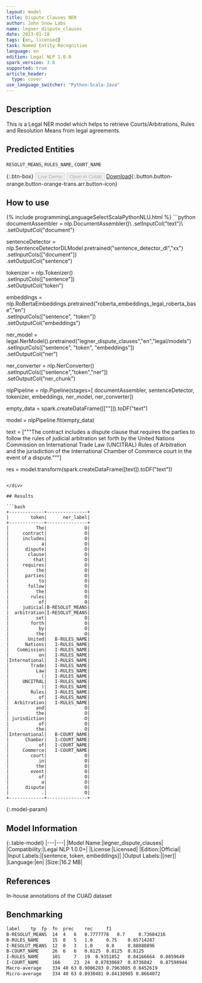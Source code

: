 ```yaml
---
layout: model
title: Dispute Clauses NER
author: John Snow Labs
name: legner_dispute_clauses
date: 2023-01-18
tags: [en, licensed]
task: Named Entity Recognition
language: en
edition: Legal NLP 1.0.0
spark_version: 3.0
supported: true
article_header:
  type: cover
use_language_switcher: "Python-Scala-Java"
---
```


## Description

This is a Legal NER model which helps to retrieve Courts/Arbitrations, Rules and Resolution Means from legal agreements.

## Predicted Entities

`RESOLUT_MEANS`, `RULES_NAME`, `COURT_NAME`

{:.btn-box}
<button class="button button-orange" disabled>Live Demo</button>
<button class="button button-orange" disabled>Open in Colab</button>
[Download](https://s3.amazonaws.com/auxdata.johnsnowlabs.com/legal/models/legner_dispute_clauses_en_1.0.0_3.0_1674054944954.zip){:.button.button-orange.button-orange-trans.arr.button-icon}

## How to use



<div class="tabs-box" markdown="1">
{% include programmingLanguageSelectScalaPythonNLU.html %}
```python
documentAssembler = nlp.DocumentAssembler()\
        .setInputCol("text")\
        .setOutputCol("document")
        
sentenceDetector = nlp.SentenceDetectorDLModel.pretrained("sentence_detector_dl","xx")\
        .setInputCols(["document"])\
        .setOutputCol("sentence")

tokenizer = nlp.Tokenizer()\
        .setInputCols(["sentence"])\
        .setOutputCol("token")

embeddings = nlp.RoBertaEmbeddings.pretrained("roberta_embeddings_legal_roberta_base","en") \
    .setInputCols(["sentence", "token"]) \
    .setOutputCol("embeddings")

ner_model = legal.NerModel().pretrained("legner_dispute_clauses","en","legal/models")\
        .setInputCols(["sentence", "token", "embeddings"])\
        .setOutputCol("ner")

ner_converter = nlp.NerConverter()\
        .setInputCols(["sentence","token","ner"])\
        .setOutputCol("ner_chunk")

nlpPipeline = nlp.Pipeline(stages=[
        documentAssembler,
        sentenceDetector,
        tokenizer,
        embeddings,
        ner_model,
        ner_converter])

empty_data = spark.createDataFrame([[""]]).toDF("text")

model = nlpPipeline.fit(empty_data)

text = ["""The contract includes a dispute clause that requires the parties to follow the rules of judicial arbitration set forth by the United Nations Commission on International Trade Law (UNCITRAL) Rules of Arbitration and the jurisdiction of the International Chamber of Commerce court in the event of a dispute."""]

res = model.transform(spark.createDataFrame([text]).toDF("text"))
```

</div>

## Results

```bash
+-------------+---------------+
|        token|      ner_label|
+-------------+---------------+
|          The|              O|
|     contract|              O|
|     includes|              O|
|            a|              O|
|      dispute|              O|
|       clause|              O|
|         that|              O|
|     requires|              O|
|          the|              O|
|      parties|              O|
|           to|              O|
|       follow|              O|
|          the|              O|
|        rules|              O|
|           of|              O|
|     judicial|B-RESOLUT_MEANS|
|  arbitration|I-RESOLUT_MEANS|
|          set|              O|
|        forth|              O|
|           by|              O|
|          the|              O|
|       United|   B-RULES_NAME|
|      Nations|   I-RULES_NAME|
|   Commission|   I-RULES_NAME|
|           on|   I-RULES_NAME|
|International|   I-RULES_NAME|
|        Trade|   I-RULES_NAME|
|          Law|   I-RULES_NAME|
|            (|   I-RULES_NAME|
|     UNCITRAL|   I-RULES_NAME|
|            )|   I-RULES_NAME|
|        Rules|   I-RULES_NAME|
|           of|   I-RULES_NAME|
|  Arbitration|   I-RULES_NAME|
|          and|              O|
|          the|              O|
| jurisdiction|              O|
|           of|              O|
|          the|              O|
|International|   B-COURT_NAME|
|      Chamber|   I-COURT_NAME|
|           of|   I-COURT_NAME|
|     Commerce|   I-COURT_NAME|
|        court|              O|
|           in|              O|
|          the|              O|
|        event|              O|
|           of|              O|
|            a|              O|
|      dispute|              O|
|            .|              O|
+-------------+---------------+
```

{:.model-param}
## Model Information

{:.table-model}
|---|---|
|Model Name:|legner_dispute_clauses|
|Compatibility:|Legal NLP 1.0.0+|
|License:|Licensed|
|Edition:|Official|
|Input Labels:|[sentence, token, embeddings]|
|Output Labels:|[ner]|
|Language:|en|
|Size:|16.2 MB|

## References

In-house annotations of the CUAD dataset

## Benchmarking

```bash
label	 tp	 fp	 fn	 prec	 rec	 f1
B-RESOLUT_MEANS	 14	 4	 6	 0.7777778	 0.7	 0.73684216
B-RULES_NAME	 15	 0	 5	 1.0	 0.75	 0.85714287
I-RESOLUT_MEANS	 12	 0	 3	 1.0	 0.8	 0.88888896
B-COURT_NAME	 26	 6	 6	 0.8125	 0.8125	 0.8125
I-RULES_NAME	 101	 7	 19	 0.9351852	 0.84166664	 0.8859649
I-COURT_NAME	 166	 23	 24	 0.87830687	 0.8736842	 0.87598944
Macro-average	 334 40 63 0.9006283 0.7963085 0.8452619
Micro-average	 334 40 63 0.8930481 0.84130985 0.8664072
```